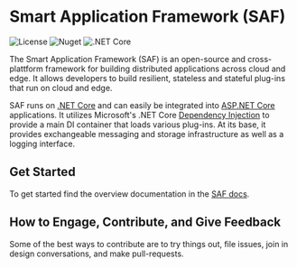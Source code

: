 # Smart Application Framework (SAF)

![License](https://img.shields.io/github/license/trumpf-iot/saf)
![Nuget](https://img.shields.io/nuget/v/SAF.Common)
![.NET Core](https://github.com/trumpf-iot/saf/actions/workflows/dotnet-core.yml/badge.svg?branch=master)

The Smart Application Framework (SAF) is an open-source and cross-plattform framework for building distributed applications across cloud and edge. It allows developers to build resilient, stateless and stateful plug-ins that run on cloud and edge.

SAF runs on [.NET Core](https://dotnet) and can easily be integrated into [ASP.NET Core](https://docs.microsoft.com/aspnet/core) applications. It utilizes Microsoft's .NET Core [Dependency Injection](https://docs.microsoft.com/aspnet/core/fundamentals/dependency-injection) to provide a main DI container that loads various plug-ins. At its base, it provides exchangeable messaging and storage infrastructure as well as a logging interface.

## Get Started

To get started find the overview documentation in the [SAF docs](https://trumpf-iot.github.io/saf/).

## How to Engage, Contribute, and Give Feedback

Some of the best ways to contribute are to try things out, file issues, join in design conversations, and make pull-requests.
